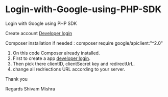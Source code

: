# Login-with-Google-using-PHP-SDK

Login with Google using PHP SDK

Create account [Developer login](https://console.cloud.google.com/apis/dashboard?project=diesel-skyline-427210-m7)

Composer installation if needed : composer require google/apiclient:"^2.0"

1. On this code Composer already installed.
2. First to create a app [developer login](https://developers.facebook.com/).
3. Then pick there clientID, clientSecret key and redirectUrL.
4. change all redriections URL according to your server.

Thank you

Regards Shivam Mishra
